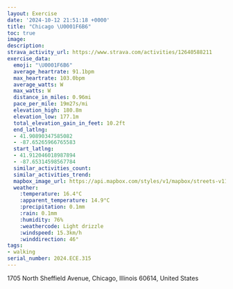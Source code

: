 ```yaml
---
layout: Exercise
date: '2024-10-12 21:51:18 +0000'
title: "Chicago \U0001F6B6"
toc: true
image:
description:
strava_activity_url: https://www.strava.com/activities/12640588211
exercise_data:
  emoji: "\U0001F6B6"
  average_heartrate: 91.1bpm
  max_heartrate: 103.0bpm
  average_watts: W
  max_watts: W
  distance_in_miles: 0.96mi
  pace_per_mile: 19m27s/mi
  elevation_high: 180.8m
  elevation_low: 177.1m
  total_elevation_gain_in_feet: 10.2ft
  end_latlng:
  - 41.90890347585082
  - -87.65265966765583
  start_latlng:
  - 41.912046018987894
  - -87.65314598567784
  similar_activities_count:
  similar_activities_trend:
  mapbox_image_url: https://api.mapbox.com/styles/v1/mapbox/streets-v11/static/path-5+787af2-1.0(qtx~Fvv~uObCHTCZBDBd%40tAHj%40D%40%60%40Cj%40Gv%40g%40JWDURCROPIRSd%40YRc%40f%40m%40~%40s%40jAu%40%7CBmBaAx%40%7C%40w%40RBFGRM%5EYPSJQb%40a%40%3FGI%5DHQDE%40%3FOO_%40%7D%40ECG%40ON%7DCdCqBvAm%40h%40g%40Z),pin-s-s+e5b22e(-87.65308,41.91065),pin-s-f+89ae00(-87.65171,41.90789999999996)/auto/800x800?access_token=pk.eyJ1Ijoiam9zaGJlY2ttYW4iLCJhIjoiY205eWR2aDd1MWZ6djJrbXc4a3M0bWZleiJ9.XiG9OWkNcZk2QzjJbxLB4A
  weather:
    :temperature: 16.4°C
    :apparent_temperature: 14.9°C
    :precipitation: 0.1mm
    :rain: 0.1mm
    :humidity: 76%
    :weathercode: Light drizzle
    :windspeed: 15.3km/h
    :winddirection: 46°
tags:
- walking
serial_number: 2024.ECE.315
---
```

1705 North Sheffield Avenue, Chicago, Illinois 60614, United States
